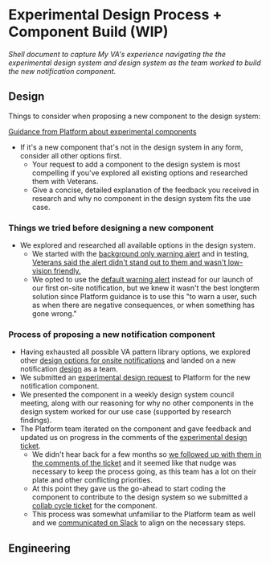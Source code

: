 # Experimental Design Process + Component Build (WIP)

_Shell document to capture My VA's experience navigating the the experimental design system and design system as the team worked to build the new notification component._

## Design

Things to consider when proposing a new component to the design system:

[Guidance from Platform about experimental components](https://design.va.gov/about/contributing-to-the-design-system/)

- If it's a new component that's not in the design system in any form, consider all other options first.
  - Your request to add a component to the design system is most compelling if you've explored all existing options and researched them with Veterans.
  - Give a concise, detailed explanation of the feedback you received in research and why no component in the design system fits the use case.

### Things we tried before designing a new component

- We explored and researched all available options in the design system.
  - We started with the [background only warning alert](https://design.va.gov/storybook/?path=/docs/components-va-alert--dismissable-background-only-icon#background-only-with-icon) and in testing, [Veterans said the alert didn't stand out to them and wasn't low-vision friendly.](https://github.com/department-of-veterans-affairs/va.gov-team/blob/master/products/identity-personalization/my-va/payment-history/discovery-and-research/user-research/findings.md#33-multiple-participants-commented-that-the-light-yellow-color-for-the-alert-did-not-stand-out-to-them-and-one-participant-stated-it-made-the-text-very-difficult-to-read)
  - We opted to use the [default warning alert](https://design.va.gov/components/alert#warning-alert) instead for our launch of our first on-site notification, but we knew it wasn't the best longterm solution since Platform guidance is to use this "to warn a user, such as when there are negative consequences, or when something has gone wrong."

### Process of proposing a new notification component

- Having exhausted all possible VA pattern library options, we explored other [design options for onsite notifications](https://www.sketch.com/s/9b0e6efc-423a-4354-9db3-ab2083d566c9/a/xrJ1EYV) and landed on a new notification [design](https://www.sketch.com/s/9b0e6efc-423a-4354-9db3-ab2083d566c9/a/ZOkzKM7) as a team.
- We submitted an [experimental design request](https://github.com/department-of-veterans-affairs/vets-design-system-documentation/issues/1181#issuecomment-1447073790) to Platform for the new notification component.
- We presented the component in a weekly design system council meeting, along with our reasoning for why no other components in the design system worked for our use case (supported by research findings).
- The Platform team iterated on the component and gave feedback and updated us on progress in the comments of the [experimental design ticket](https://github.com/department-of-veterans-affairs/vets-design-system-documentation/issues/1181#issuecomment-1447073790).
  - We didn't hear back for a few months so [we followed up with them in the comments of the ticket](https://github.com/department-of-veterans-affairs/vets-design-system-documentation/issues/1181) and it seemed like that nudge was necessary to keep the process going, as this team has a lot on their plate and other conflicting priorities.
  - At this point they gave us the go-ahead to start coding the component to contribute to the design system so we submitted a [collab cycle ticket](https://github.com/department-of-veterans-affairs/va.gov-team/issues/55405) for the component.
  - This process was somewhat unfamiliar to the Platform team as well and we [communicated on Slack](https://dsva.slack.com/archives/CBU0KDSB1/p1684524228447229) to align on the necessary steps.
 
## Engineering
